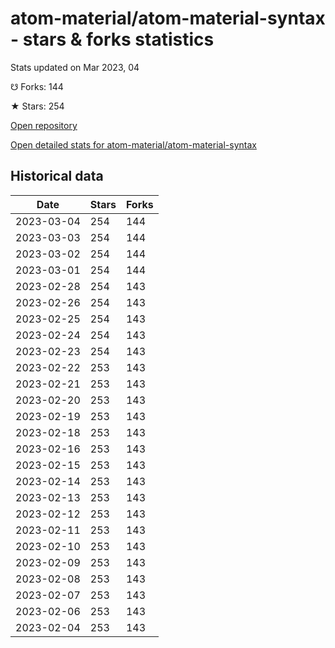 # atom-material/atom-material-syntax - stars & forks statistics

Stats updated on Mar 2023, 04

☋ Forks: 144

★ Stars: 254

[Open repository](https://github.com/atom-material/atom-material-syntax)

[Open detailed stats for atom-material/atom-material-syntax](https://reviewgithub.com/rep/atom-material/atom-material-syntax)

## Historical data
| Date | Stars | Forks |
|------|-------|-------|
| 2023-03-04 | 254 | 144 | 
| 2023-03-03 | 254 | 144 | 
| 2023-03-02 | 254 | 144 | 
| 2023-03-01 | 254 | 144 | 
| 2023-02-28 | 254 | 143 | 
| 2023-02-26 | 254 | 143 | 
| 2023-02-25 | 254 | 143 | 
| 2023-02-24 | 254 | 143 | 
| 2023-02-23 | 254 | 143 | 
| 2023-02-22 | 253 | 143 | 
| 2023-02-21 | 253 | 143 | 
| 2023-02-20 | 253 | 143 | 
| 2023-02-19 | 253 | 143 | 
| 2023-02-18 | 253 | 143 | 
| 2023-02-16 | 253 | 143 | 
| 2023-02-15 | 253 | 143 | 
| 2023-02-14 | 253 | 143 | 
| 2023-02-13 | 253 | 143 | 
| 2023-02-12 | 253 | 143 | 
| 2023-02-11 | 253 | 143 | 
| 2023-02-10 | 253 | 143 | 
| 2023-02-09 | 253 | 143 | 
| 2023-02-08 | 253 | 143 | 
| 2023-02-07 | 253 | 143 | 
| 2023-02-06 | 253 | 143 | 
| 2023-02-04 | 253 | 143 | 

